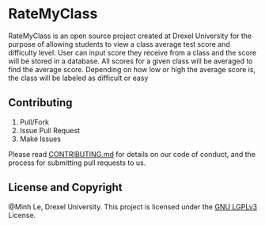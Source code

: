 # RateMyClass
RateMyClass is an open source project created at Drexel University for the purpose of allowing students to view a class average test score and difficulty level. User can input score they receive from a class and the score will be stored in a database. All scores for a given class will be averaged to find the average score. Depending on how low or high the average score is, the class will be labeled as difficult or easy

## Contributing
1. Pull/Fork
2. Issue Pull Request
3. Make Issues

Please read [CONTRIBUTING.md](CONTRIBUTING.md) for details on our code of conduct, and the process for submitting pull requests to us.


## License and Copyright
@Minh Le, Drexel University. This project is licensed under the [GNU LGPLv3](LICENSE) License.
